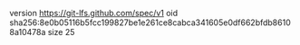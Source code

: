 version https://git-lfs.github.com/spec/v1
oid sha256:8e0b05116b5fcc199827be1e261ce8cabca341605e0df662bfdb86108a10478a
size 25

